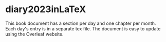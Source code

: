 # diary2023inLaTeX

This book document has a section per day and one chapter per month.
Each day's entry is in a separate tex file.
The document is easy to update using the Overleaf website.

